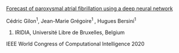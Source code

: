 [Forecast of paroxysmal atrial fibrillation using a deep neural network](https://difusion.ulb.ac.be/vufind/Record/ULB-DIPOT:oai:dipot.ulb.ac.be:2013/318961/Holdings)

Cédric Gilon<sup>1</sup>, Jean-Marie Grégoire<sup>1 </sup>, Hugues Bersini<sup>1</sup>
1. IRIDIA, Université Libre de Bruxelles, Belgium

IEEE World Congress of Computational Intelligence 2020
